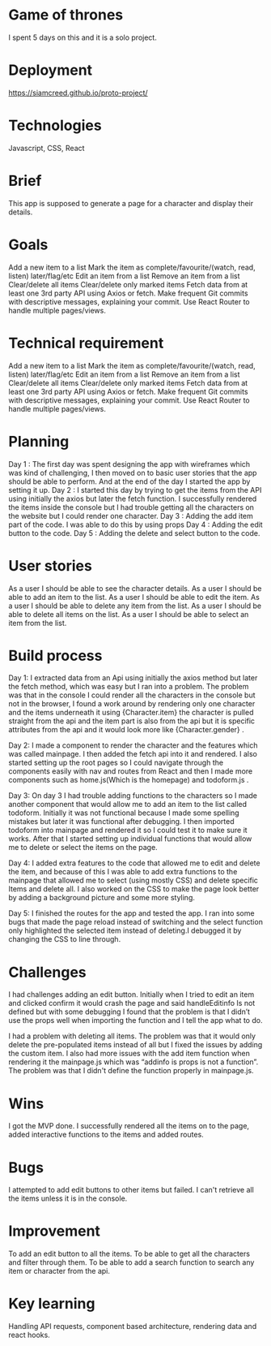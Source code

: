 # Game of thrones
I spent 5 days on this and it is a solo project.


# Deployment
https://siamcreed.github.io/proto-project/


# Technologies
Javascript, CSS, React


# Brief
This app is supposed to generate a page for a character and display their details.


# Goals
Add a new item to a list
Mark the item as complete/favourite/(watch, read, listen) later/flag/etc
Edit an item from a list
Remove an item from a list
Clear/delete all items
Clear/delete only marked items
Fetch data from at least one 3rd party API using Axios or fetch.
Make frequent Git commits with descriptive messages, explaining your commit.
Use React Router to handle multiple pages/views.


# Technical requirement
Add a new item to a list
Mark the item as complete/favourite/(watch, read, listen) later/flag/etc
Edit an item from a list
Remove an item from a list
Clear/delete all items
Clear/delete only marked items
Fetch data from at least one 3rd party API using Axios or fetch.
Make frequent Git commits with descriptive messages, explaining your commit.
Use React Router to handle multiple pages/views.


# Planning


 Day 1 : The first day was spent designing the app with wireframes which was kind of challenging, I then moved on to basic user stories that the app should be able to perform. And at the end of the day I started the app by setting it up.
 Day 2 : I started this day by trying to get the items from the API using initially the axios but later the fetch function. I successfully rendered the items inside the console but I had trouble getting all the characters on the website but I could render one character.
 Day 3 : Adding the add item part of the code. I was able to do this by using props
 Day 4 : Adding the edit button to the code.
 Day 5 : Adding the delete and select button to the code.
 
# User stories
As a user I should be able to see the character details.
 As a user I should be able to add an item to the list.
 As a user I should be able to edit the item.
 As a user I should be able to delete any item from the list.
 As a user I should be able to delete all items on the list.
 As a user I should be able to select an item from the list.


# Build process


Day 1: I extracted data from an Api using initially the axios method but later the fetch method, which was easy but I ran into a problem. The problem was that in the console I could render all the characters in the console but not in the browser, I found a work around by rendering only one character and the items underneath it using {Character.item} the character is pulled straight from the api and the item part is also from the api but it is specific attributes from the api and it would look more like {Character.gender} . 


Day 2: I made a component to render the character and the features which was called mainpage. I then added the fetch api into it and rendered. I also started setting up the root pages so I could navigate through the components easily with nav and routes from React and then I made more components such as home.js(Which is the homepage) and todoform.js .


Day 3: On day 3 I had trouble adding functions to the characters so I made another component that would allow me to add an item to the list called todoform. Initially it was not functional because I made some spelling mistakes but later it was functional after debugging. I then imported todoform into mainpage and rendered it so I could test it to make sure it works. After that I started setting up individual functions that would allow me to delete or select the items on the page. 


Day 4: I added extra features to the code that allowed me to edit and delete the item, and because of this I was able to add extra functions to the mainpage that allowed me to select (using mostly CSS) and delete specific Items and delete all. I also worked on the CSS to make the page look better by adding a background picture and some more styling.


Day 5: I finished the routes for the app and tested the app. I ran into some bugs that made the page reload instead of switching and the select function only highlighted the selected item instead of deleting.I debugged it by changing the CSS to line through.






# Challenges
I had challenges adding an edit button. Initially when I tried to edit an item and clicked confirm it would crash the page and said handleEditinfo
Is not defined but with some debugging I found that the problem is that I didn’t use the props well when importing the function and I tell the app what to do.
 
I had a problem with deleting all items. The problem was that it would only delete the pre-populated items instead of  all but I fixed the issues by adding  the custom item. I also had more issues with the add item function when rendering it the mainpage.js which was “addinfo is props is not a function”. The problem was that I didn't define the function properly in mainpage.js.


# Wins
I got the MVP done. I successfully rendered all the items on to the page, added interactive functions to the items and added routes.


# Bugs
I attempted to add edit buttons to other items but failed. I can't retrieve all the items unless it is in the console.


# Improvement
To add an edit button to all the items. To be able to get all the characters and filter through them. To be able to add a search function to search any item or character from the api.



# Key learning
Handling API requests, component based architecture, rendering data and react hooks. 
